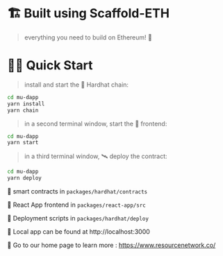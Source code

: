 # 🏗 Built using Scaffold-ETH

> everything you need to build on Ethereum! 🚀

# 🏄‍♂️ Quick Start

> install and start the 👷‍ Hardhat chain:

```bash
cd mu-dapp
yarn install
yarn chain
```

> in a second terminal window, start the 📱 frontend:

```bash
cd mu-dapp
yarn start
```

> in a third terminal window, 🛰 deploy the contract:

```bash
cd mu-dapp
yarn deploy
```

🔏 smart contracts in `packages/hardhat/contracts`

📝 React App frontend in `packages/react-app/src`

💼 Deployment scripts in `packages/hardhat/deploy`

📱 Local app can be found at http://localhost:3000

📕 Go to our home page to learn more : https://www.resourcenetwork.co/
